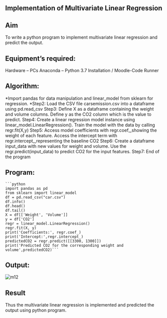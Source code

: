 ## Implementation of Multivariate Linear Regression
## Aim
   To write a python program to implement multivariate linear regression and predict the output.

## Equipment’s required:
  Hardware – PCs
  Anaconda – Python 3.7 Installation / Moodle-Code Runner
## Algorithm:
   *Import pandas for data manipulation and linear_model from sklearn for regression.
   *Step2: Load the CSV file carsemission.csv into a dataframe using pd.read_csv
   Step3: Define X as a dataframe containing the weight and volume columns. Define y as the CO2 column which is the value to predict.
   Step4: Create a linear regression model instance using linear_model.LinearRegression(). Train the model with the data by calling regr.fit(X,y)
   Step5: Access model coefficients with regr.coef_,showing the weight of each feature. Access the intercept term with regr.intercept_,representing the baseline CO2
   Step6: Create a dataframe input_data with new values for weight and volume. Use the regr.predict(input_data) to predict CO2 for the input features.
   Step7: End of the program

## Program:
    ```python
    import pandas as pd
    from sklearn import linear_model
    df = pd.read_csv("car.csv")
    df.info()
    df.head()
    df.tail()
    X = df[['Weight', 'Volume']]
    y = df['CO2']
    regr = linear_model.LinearRegression()
    regr.fit(X, y)
    print('Coefficients:', regr.coef_)
    print('Intercept:',regr.intercept_)
    predictedCO2 = regr.predict([[3300, 1300]])
    print('Predicted CO2 for the corresponding weight and volume',predictedCO2)```

## Output:
![m12](https://github.com/user-attachments/assets/7e58057f-a4af-4af6-b20e-44066cfbd456)


## Result
Thus the multivariate linear regression is implemented and predicted the output using python program.


